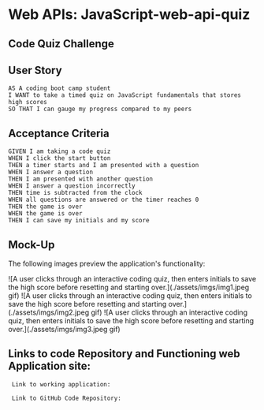 # Web APIs: JavaScript-web-api-quiz 

## Code Quiz Challenge

## User Story

```
AS A coding boot camp student
I WANT to take a timed quiz on JavaScript fundamentals that stores high scores
SO THAT I can gauge my progress compared to my peers
```

## Acceptance Criteria

```
GIVEN I am taking a code quiz
WHEN I click the start button
THEN a timer starts and I am presented with a question
WHEN I answer a question
THEN I am presented with another question
WHEN I answer a question incorrectly
THEN time is subtracted from the clock
WHEN all questions are answered or the timer reaches 0
THEN the game is over
WHEN the game is over
THEN I can save my initials and my score
```

## Mock-Up

The following images preview the application's functionality:

![A user clicks through an interactive coding quiz, then enters initials to save the high score before resetting and starting over.](./assets/imgs/img1.jpeg
gif)
![A user clicks through an interactive coding quiz, then enters initials to save the high score before resetting and starting over.](./assets/imgs/img2.jpeg
gif)
![A user clicks through an interactive coding quiz, then enters initials to save the high score before resetting and starting over.](./assets/imgs/img3.jpeg
gif)

## Links to code Repository and Functioning web Application site: 

```
 Link to working application: 

 Link to GitHub Code Repository:
```